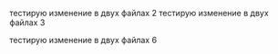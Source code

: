 
тестирую изменение в двух файлах 2
тестирую изменение в двух файлах 3

тестирую изменение в двух файлах 6
